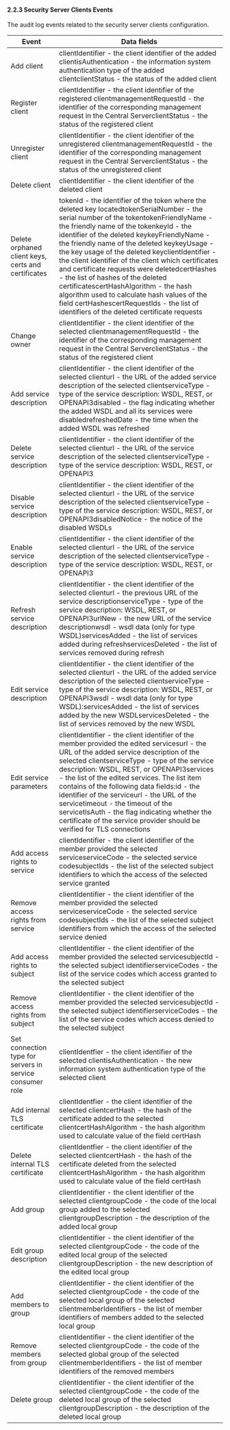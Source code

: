 #### 2.2.3 Security Server Clients Events

The audit log events related to the security server clients configuration.

| Event                                                    | Data fields                                                                                                                                                                                                                                                                                                                                                                                                                                                                                                                                                                                                                                                                                                                                                            |
|----------------------------------------------------------|------------------------------------------------------------------------------------------------------------------------------------------------------------------------------------------------------------------------------------------------------------------------------------------------------------------------------------------------------------------------------------------------------------------------------------------------------------------------------------------------------------------------------------------------------------------------------------------------------------------------------------------------------------------------------------------------------------------------------------------------------------------------|
| Add client                                               | clientIdentifier - the client identifier of the added clientisAuthentication - the information system authentication type of the added clientclientStatus - the status of the added client                                                                                                                                                                                                                                                                                                                                                                                                                                                                                                                                         |
| Register client                                          | clientIdentifier - the client identifier of the registered clientmanagementRequestId - the identifier of the corresponding management request in the Central ServerclientStatus - the status of the registered client                                                                                                                                                                                                                                                                                                                                                                                                                                                                                                              |
| Unregister client                                        | clientIdentifier - the client identifier of the unregistered clientmanagementRequestId - the identifier of the corresponding management request in the Central ServerclientStatus - the status of the unregistered client                                                                                                                                                                                                                                                                                                                                                                                                                                                                                                          |
| Delete client                                            | clientIdentifier - the client identifier of the deleted client                                                                                                                                                                                                                                                                                                                                                                                                                                                                                                                                                                                                                                                                                       |
| Delete orphaned client keys, certs and certificates      | tokenId - the identifier of the token where the deleted key locatedtokenSerialNumber - the serial number of the tokentokenFriendlyName - the friendly name of the tokenkeyId - the identifier of the deleted keykeyFriendlyName - the friendly name of the deleted keykeyUsage - the key usage of the deleted keyclientIdentifier - the client identifier of the client which certificates and certificate requests were deletedcertHashes - the list of hashes of the deleted certificatescertHashAlgorithm - the hash algorithm used to calculate hash values of the field certHashescertRequestIds - the list of identifiers of the deleted certificate requests |
| Change owner                                             | clientIdentifier - the client identifier of the selected clientmanagementRequestId - the identifier of the corresponding management request in the Central ServerclientStatus - the status of the registered client                                                                                                                                                                                                                                                                                                                                                                                                                                                                                                                |
| Add service description                                  | clientIdentifier - the client identifier of the selected clienturl - the URL of the added service description of the selected clientserviceType - type of the service description: WSDL, REST, or OPENAPI3disabled - the flag indicating whether the added WSDL and all its services were disabledrefreshedDate - the time when the added WSDL was refreshed                                                                                                                                                                                                                                                                                                                                                     |
| Delete service description                               | clientIdentifier - the client identifier of the selected clienturl - the URL of the service description of the selected clientserviceType - type of the service description: WSDL, REST, or OPENAPI3                                                                                                                                                                                                                                                                                                                                                                                                                                                                                                                               |
| Disable service description                              | clientIdentifier - the client identifier of the selected clienturl - the URL of the service description of the selected clientserviceType - type of the service description: WSDL, REST, or OPENAPI3disabledNotice - the notice of the disabled WSDLs                                                                                                                                                                                                                                                                                                                                                                                                                                                                     |
| Enable service description                               | clientIdentifier - the client identifier of the selected clienturl - the URL of the service description of the selected clientserviceType - type of the service description: WSDL, REST, or OPENAPI3                                                                                                                                                                                                                                                                                                                                                                                                                                                                                                                               |
| Refresh service description                              | clientIdentifier - the client identifier of the selected clienturl - the previous URL of the service descriptionserviceType - type of the service description: WSDL, REST, or OPENAPI3urlNew - the new URL of the service descriptionwsdl - wsdl data (only for type WSDL)servicesAdded - the list of services added during refreshservicesDeleted - the list of services removed during refresh                                                                                                                                                                                                                                                                                               |
| Edit service description                                 | clientIdentifier - the client identifier of the selected clienturl - the URL of the added service description of the selected clientserviceType - type of the service description: WSDL, REST, or OPENAPI3wsdl - wsdl data (only for type WSDL):servicesAdded - the list of services added by the new WSDLservicesDeleted - the list of services removed by the new WSDL                                                                                                                                                                                                                                                                                                                        |
| Edit service parameters                                  | clientIdentifier - the client identifier of the member provided the edited servicesurl - the URL of the added service description of the selected clientserviceType - type of the service description: WSDL, REST, or OPENAPI3services - the list of the edited services. The list item contains of the following data fields:id - the identifier of the serviceurl - the URL of the servicetimeout - the timeout of the servicetlsAuth - the flag indicating whether the certificate of the service provider should be verified for TLS connections                                                                                                                         |
| Add access rights to service                             | clientIdentifier - the client identifier of the member provided the selected serviceserviceCode - the selected service codesubjectIds - the list of the selected subject identifiers to which the access of the selected service granted                                                                                                                                                                                                                                                                                                                                                                                                                                                                                           |
| Remove access rights from service                        | clientIdentifier - the client identifier of the member provided the selected serviceserviceCode - the selected service codesubjectIds - the list of the selected subject identifiers from which the access of the selected service denied                                                                                                                                                                                                                                                                                                                                                                                                                                                                                          |
| Add access rights to subject                             | clientIdentifier - the client identifier of the member provided the selected servicesubjectId - the selected subject identifierserviceCodes - the list of the service codes which access granted to the selected subject                                                                                                                                                                                                                                                                                                                                                                                                                                                                                                           |
| Remove access rights from subject                        | clientIdentifier - the client identifier of the member provided the selected servicesubjectId - the selected subject identifierserviceCodes - the list of the service codes which access denied to the selected subject                                                                                                                                                                                                                                                                                                                                                                                                                                                                                                            |
| Set connection type for servers in service consumer role | clientIdentfier - the client identifier of the selected clientisAuthentication - the new information system authentication type of the selected client                                                                                                                                                                                                                                                                                                                                                                                                                                                                                                                                                                                      |
| Add internal TLS certificate                             | clientIdentfier - the client identifier of the selected clientcertHash - the hash of the certificate added to the selected clientcertHashAlgorithm - the hash algorithm used to calculate value of the field certHash                                                                                                                                                                                                                                                                                                                                                                                                                                                                                                              |
| Delete internal TLS certificate                          | clientIdentfier - the client identifier of the selected clientcertHash - the hash of the certificate deleted from the selected clientcertHashAlgorithm - the hash algorithm used to calculate value of the field certHash                                                                                                                                                                                                                                                                                                                                                                                                                                                                                                          |
| Add group                                                | clientIdentifier - the client identifier of the selected clientgroupCode - the code of the local group added to the selected clientgroupDescription - the description of the added local group                                                                                                                                                                                                                                                                                                                                                                                                                                                                                                                                     |
| Edit group description                                   | clientIdentifier - the client identifier of the selected clientgroupCode - the code of the edited local group of the selected clientgroupDescription - the new description of the edited local group                                                                                                                                                                                                                                                                                                                                                                                                                                                                                                                               |
| Add members to group                                     | clientIdentifier - the client identifier of the selected clientgroupCode - the code of the selected local group of the selected clientmemberIdentifiers - the list of member identifiers of members added to the selected local group                                                                                                                                                                                                                                                                                                                                                                                                                                                                                              |
| Remove members from group                                | clientIdentifier - the client identifier of the selected clientgroupCode - the code of the selected global group of the selected clientmemberIdentifiers - the list of member identifiers of the removed members                                                                                                                                                                                                                                                                                                                                                                                                                                                                                                                   |
| Delete group                                             | clientIdentifier - the client identifier of the selected clientgroupCode - the code of the deleted local group of the selected clientgroupDescription - the description of the deleted local group                                                                                                                                                                                                                                                                                                                                                                                                                                                                                                                                 |